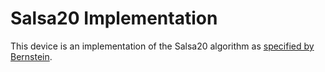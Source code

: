 Salsa20 Implementation
======================

This device is an implementation of the Salsa20 algorithm as [specified by Bernstein](http://cr.yp.to/snuffle.html).
